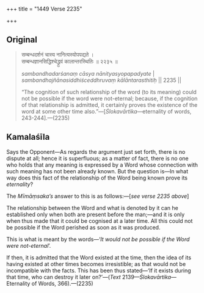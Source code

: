 +++
title = "1449 Verse 2235"

+++
## Original 
>
> सम्बन्धदर्शनं चास्य नानित्यस्योपपद्यते ।  
> सम्बन्धज्ञानसिद्धिश्चेद्ध्रुवं कालान्तरस्थितिः ॥ २२३५ ॥ 
>
> *sambandhadarśanaṃ cāsya nānityasyopapadyate* \|  
> *sambandhajñānasiddhiśceddhruvaṃ kālāntarasthitiḥ* \|\| 2235 \|\| 
>
> “The cognition of such relationship of the word (to its meaning) could not be possible if the word were not-eternal; because, if the cognition of that relationship is admitted, it certainly proves the existence of the word at some other time also.”—[*Ślokavārtika*—eternality of words, 243-244].—(2235)



## Kamalaśīla

Says the Opponent—As regards the argument just set forth, there is no dispute at all; hence it is superfluous; as a matter of fact, there is no one who holds that any meaning is expressed by a Word whose connection with such meaning has not been already known. But the question is—In what way does this fact of the relationship of the Word being known prove its *eternality*?

The *Mīmāṃsaka’s* answer to this is as follows:—[*see verse 2235 above*]

The relationship between the Word and what is denoted by it can he established only when both are present before the man;—and it is only when thus made that it could be cognised at a later time. All this could not be possible if the Word perished as soon as it was produced.

This is what is meant by the words—‘*It would not be possible if the Word were not-eternal*’.

If then, it is admitted that the Word existed at the time, then the idea of its having existed at other times becomes irresistible; as that would not be incompatible with the facts. This has been thus stated—‘If it exists during that time, who can destroy it later on?’—(*Text* 2139—*Ślokavārtika*—Eternality of Words, 366).—(2235)


